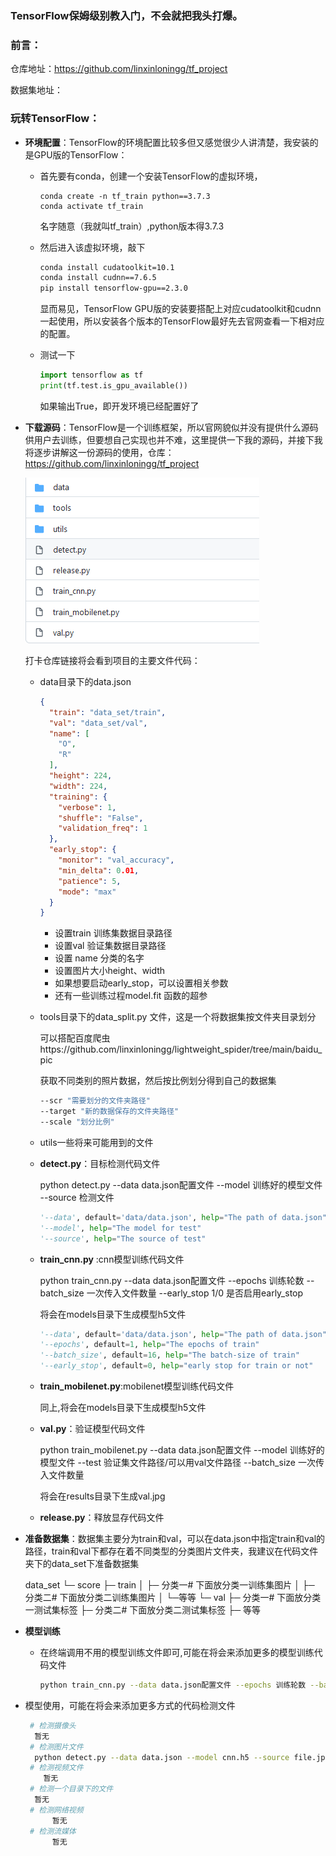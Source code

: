 ###  TensorFlow保姆级别教入门，不会就把我头打爆。

### 前言：

仓库地址：https://github.com/linxinloningg/tf_project

数据集地址：

### 玩转TensorFlow：

* **环境配置**：TensorFlow的环境配置比较多但又感觉很少人讲清楚，我安装的是GPU版的TensorFlow：

  * 首先要有conda，创建一个安装TensorFlow的虚拟环境，

    ```
    conda create -n tf_train python==3.7.3
    conda activate tf_train
    ```

    名字随意（我就叫tf_train）,python版本得3.7.3

  * 然后进入该虚拟环境，敲下

    ```bash
    conda install cudatoolkit=10.1
    conda install cudnn==7.6.5
    pip install tensorflow-gpu==2.3.0
    ```

    显而易见，TensorFlow GPU版的安装要搭配上对应cudatoolkit和cudnn一起使用，所以安装各个版本的TensorFlow最好先去官网查看一下相对应的配置。

  * 测试一下

    ```python
    import tensorflow as tf
    print(tf.test.is_gpu_available())
    ```

    如果输出True，即开发环境已经配置好了

* **下载源码**：TensorFlow是一个训练框架，所以官网貌似并没有提供什么源码供用户去训练，但要想自己实现也并不难，这里提供一下我的源码，并接下我将逐步讲解这一份源码的使用，仓库：https://github.com/linxinloningg/tf_project

  ![](readme.assets/image-20220113173442395.png)

  打卡仓库链接将会看到项目的主要文件代码：

  * data目录下的data.json

    ```json
    {
      "train": "data_set/train",
      "val": "data_set/val",
      "name": [
        "O",
        "R"
      ],
      "height": 224,
      "width": 224,
      "training": {
        "verbose": 1,
        "shuffle": "False",
        "validation_freq": 1
      },
      "early_stop": {
        "monitor": "val_accuracy",
        "min_delta": 0.01,
        "patience": 5,
        "mode": "max"
      }
    }
    ```

    * 设置train 训练集数据目录路径
    * 设置val 验证集数据目录路径
    * 设置 name 分类的名字
    * 设置图片大小height、width
    * 如果想要启动early_stop，可以设置相关参数
    * 还有一些训练过程model.fit 函数的超参

  * tools目录下的data_split.py 文件，这是一个将数据集按文件夹目录划分

    可以搭配百度爬虫https://github.com/linxinloningg/lightweight_spider/tree/main/baidu_pic

    获取不同类别的照片数据，然后按比例划分得到自己的数据集

    ```bash
    --scr "需要划分的文件夹路径"
    --target "新的数据保存的文件夹路径"
    --scale	"划分比例"
    ```

  * utils一些将来可能用到的文件

  * **detect.py**：目标检测代码文件

    python detect.py --data data.json配置文件 --model 训练好的模型文件 --source 检测文件

    ```python
    '--data', default='data/data.json', help="The path of data.json"
    '--model', help="The model for test"
    '--source', help="The source of test"
    ```

  * **train_cnn.py** :cnn模型训练代码文件

    python train_cnn.py --data data.json配置文件 --epochs 训练轮数 --batch_size 一次传入文件数量 --early_stop 1/0 是否启用early_stop 

    将会在models目录下生成模型h5文件

    ```python
    '--data', default='data/data.json', help="The path of data.json"
    '--epochs', default=1, help="The epochs of train"
    '--batch_size', default=16, help="The batch-size of train"
    '--early_stop', default=0, help="early stop for train or not"
    ```

  * **train_mobilenet.py**:mobilenet模型训练代码文件

    同上,将会在models目录下生成模型h5文件

  * **val.py**：验证模型代码文件

    python train_mobilenet.py --data data.json配置文件 --model 训练好的模型文件 --test 验证集文件路径/可以用val文件路径  --batch_size 一次传入文件数量

    将会在results目录下生成val.jpg

  * **release.py**：释放显存代码文件

* **准备数据集**：数据集主要分为train和val，可以在data.json中指定train和val的路径，train和val下都存在着不同类型的分类图片文件夹，我建议在代码文件夹下的data_set下准备数据集

  data_set
  └─ score
         ├─ train
         │    ├─ 分类一# 下面放分类一训练集图片
         │    ├─ 分类二# 下面放分类二训练集图片
         │    └─等等 
         └─ val
                ├─ 分类一# 下面放分类一测试集标签
                ├─ 分类二# 下面放分类二测试集标签
                ├─ 等等

* **模型训练**

  * 在终端调用不用的模型训练文件即可,可能在将会来添加更多的模型训练代码文件

    ```bash
    python train_cnn.py --data data.json配置文件 --epochs 训练轮数 --batch_size 一次传入文件数量 --early_stop 1/0 是否启用early_stop 
    ```

* 模型使用，可能在将会来添加更多方式的代码检测文件

  ```bash
   # 检测摄像头
   	暂无
   # 检测图片文件
    python detect.py --data data.json --model cnn.h5 --source file.jpg  # image 
   # 检测视频文件
      暂无  
   # 检测一个目录下的文件
   	暂无
   # 检测网络视频
     	暂无
   # 检测流媒体
     	暂无    
  ```

  

